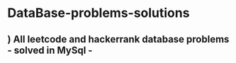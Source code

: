 # DataBase-problems-solutions
## ) All leetcode and hackerrank database problems - solved in MySql -
